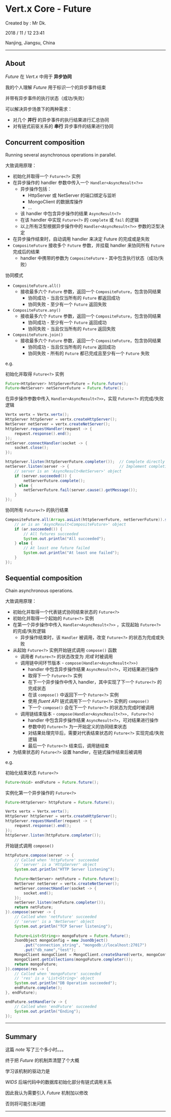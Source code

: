 # Vert.x Core - Future

Created by : Mr Dk.

2018 / 11 / 12 23:41

Nanjing, Jiangsu, China

---

## About

_Future_ 在 _Vert.x_ 中用于 __异步协同__

我的个人理解 _Future_ 用于标识一个的异步事件结束

并带有异步事件的执行状态（成功/失败）

可以解决异步场景下的两种需求：

* 对几个 __并行__ 的异步事件的执行结果进行汇总协同
* 对有链式前驱关系的 __串行__ 异步事件的结果进行协同

## Concurrent composition

Running several asynchronous operations in parallel.

大致调用原理：

* 初始化并取得一个 `Future<?>` 实例
* 在异步操作的 handler 参数中传入一个 `Handler<AsyncResult<?>>`
  * 异步操作包括：
    * HttpServer 或 NetServer 的端口绑定与监听
    * MongoClient 的数据库操作
    * ...
  * 该 handler 中包含异步操作的结果 `AsyncResult<?>`
  * 在该 handler 中实现 `Future<?>` 的 `complete` 或 `fail` 的逻辑
  * 以上所有泛型根据异步操作中的 `Handler<AsyncResult<?>>` 参数的泛型决定
* 在异步操作结束时，自动调用 handler 来决定 Future 的完成或是失败
* `CompositeFuture` 接收多个 `Future` 参数，并挂载 handler 来协同所有 `Future` 完成后的结果
  * handler 中携带的参数为 `CompositeFuture` - 其中包含执行状态（成功/失败）

协同模式

* `CompositeFuture.all()`
  * 接收最多六个 `Future` 参数，返回一个 `CompositeFuture`，包含协同结果
    * 协同成功 - 当且仅当所有的 `Future` 都返回成功
    * 协同失败 - 至少有一个 `Future` 返回失败
* `CompositeFuture.any()`
  * 接收最多六个 `Future` 参数，返回一个 `CompositeFuture`，包含协同结果
    * 协同成功 - 至少有一个 `Future` 返回成功
    * 协同失败 - 当且仅当所有的 `Future` 返回失败
* `CompositeFuture.join()`
  * 接收最多六个 `Future` 参数，返回一个 `CompositeFuture`，包含协同结果
    * 协同成功 - 当且仅当所有的 `Future` 返回成功
    * 协同失败 - 所有的 `Future` 都已完成且至少有一个 `Future` 失败

e.g.

初始化并取得 `Future<?>` 实例

```java
Future<HttpServer> httpServerFuture = Future.future();
Future<NetServer> netServerFuture = Future.future();
```

在异步操作参数中传入 `Handler<AsyncResult<?>>`，实现 `Future<?>` 的完成/失败逻辑

```java
Vertx vertx = Vertx.vertx();
HttpServer httpServer = vertx.createHttpServer();
NetServer netServer = vertx.createNetServer();
httpServer.requestHandler(request -> {
    request.response().end();
});
netServer.connectHandler(socket -> {
    socket.close();
});

httpServer.listen(httpServerFuture.completer());  // Complete directly
netServer.listen(server -> {                      // Implement completion
    // server is an 'AsyncResult<NetServer>' object
    if (server.succeeded()) {
        netServerFuture.complete();
    } else {
        netServerFuture.fail(server.cause().getMessage());
    }
});
```

协同所有 `Future<?>` 的执行结果

```java
CompositeFuture.all(Arrays.asList(httpServerFuture, netServerFuture)).setHandler(ar -> {
    // ar is an 'AsyncResult<CompositeFuture>' object
    if (ar.succeeded()) {
        // All futures succeeded
        System.out.println("All succeeded");
    } else {
        // At least one future failed
        System.out.println("At least one failed");
    }
});
```

## Sequential composition

Chain asynchronous operations.

大致调用原理：

* 初始化并取得一个代表链式协同结束状态的 `Future<?>`
* 初始化并取得一个起始的 `Future<?>` 实例
* 在第一个异步操作中传入 `Handler<AsyncResult<?>>` ，实现起始 `Future<?>` 的完成/失败逻辑
  * 异步操作结束时，该 `Handler` 被调用，改变 `Future<?>` 的状态为完成或失败
* 从起始 `Future<?>` 实例开始链式调用 `compose()` 函数
  * 调用者 `Future<?>` 的状态改变为 _完成_ 时被调用
  * 调用链中间环节版本 - `compose(Handler<AsyncResult<?>>)`
    * handler 中包含异步操作结果 `AsyncResult<?>`，可对结果进行操作
    * 取得下一个 `Future<?>` 实例
    * 在下一个异步操作中传入 handler，其中实现了下一个 `Future<?>` 的完成状态
    * 在该 `compose()` 中返回下一个 `Future<?>` 实例
    * 使用 _fluent API_ 链式调用下一个 `Future<?>` 实例的 `compose()`
    * 下一个 `compose()` 会在下一个 `Future<?>` 的状态为完成时被调用
  * 调用链结束版本 - `compose(Handler<AsyncResult<?>>, Future<?>)`
    * handler 中包含异步操作结果 `AsyncResult<?>`，可对结果进行操作
    * 参数中的 `Future<?>` 为一开始定义的协同结束状态
    * 对结果处理完毕后，需要对代表结束状态的 `Future<?>` 实现完成/失败逻辑
    * 最后一个 `Future<?>` 结束后，调用链结束
* 为结束状态的 `Future<?>` 设置 handler，在链式操作结束后被调用

e.g.

初始化结束状态 `Future<?>`

```java
Future<Void> endFuture = Future.future();
```

实例化第一个异步操作的 `Future<?>`

```java
Future<HttpServer> httpFuture = Future.future();

Vertx vertx = Vertx.vertx();
HttpServer httpServer = vertx.createHttpServer();
httpServer.requestHandler(request -> {
    request.response().end();
});
httpServer.listen(httpFuture.completer());
```

开始链式调用 `compose()`

```java
httpFuture.compose(server -> {
    // Called when 'httpFuture' succeeded
    // 'server' is a 'HttpServer' object
    System.out.println("HTTP Server listening");
    
    Future<NetServer> netFuture = Future.future();
    NetServer netServer = vertx.createNetServer();
    netServer.connectHandler(socket -> {
        socket.end();
    });
    netServer.listen(netFuture.completer());
    return netFuture;
}).compose(server -> {
    // Called when 'netFuture' succeeded
    // 'server' is a 'NetServer' object
    System.out.println("TCP Server listening");
    
    Future<List<String>> mongoFuture = Future.future();
    JsonObject mongoConfig = new JsonObject()
        .put("connection_string", "mongodb://localhost:27017")
        .put("db_name","test");
    MongoClient mongoClient = MongoClient.createShared(vertx, mongoConfig);
    mongoClient.getCollections(mongoFuture.completer());
    return mongoFuture;
}).compose(res -> {
    // Called when 'mongoFuture' succeeded
    // 'res' is a 'List<String>' object
    System.out.println("DB Operation succeeded");
    endFuture.complete();
}, endFuture);

endFuture.setHandler(v -> {
    // Called when 'endFuture' succeeded
    System.out.println("Ending");
});
```

---

## Summary

这篇 _note_ 写了三个多小时。。。

终于把 _Future_ 的机制弄清楚了个大概

学习该机制的驱动力是

_WIDS_ 后端代码中的数据库初始化部分有链式调用关系

因此我认为需要引入 _Future_ 机制加以修改

否则将可能引发问题

---

